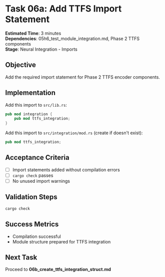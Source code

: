 # Task 06a: Add TTFS Import Statement

**Estimated Time**: 3 minutes  
**Dependencies**: 05h6_test_module_integration.md, Phase 2 TTFS components  
**Stage**: Neural Integration - Imports

## Objective
Add the required import statement for Phase 2 TTFS encoder components.

## Implementation

Add this import to `src/lib.rs`:
```rust
pub mod integration {
    pub mod ttfs_integration;
}
```

Add this import to `src/integration/mod.rs` (create if doesn't exist):
```rust
pub mod ttfs_integration;
```

## Acceptance Criteria
- [ ] Import statements added without compilation errors
- [ ] `cargo check` passes
- [ ] No unused import warnings

## Validation Steps
```bash
cargo check
```

## Success Metrics
- Compilation successful
- Module structure prepared for TTFS integration

## Next Task
Proceed to **06b_create_ttfs_integration_struct.md**